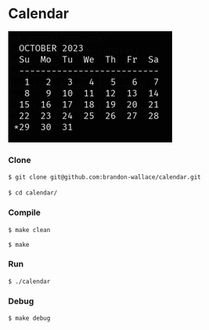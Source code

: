 # Calendar

![screenshot_1](screenshot1.png)

### Clone

```
$ git clone git@github.com:brandon-wallace/calendar.git

$ cd calendar/
```

### Compile

```
$ make clean
```

```
$ make
```

### Run

```
$ ./calendar
```

### Debug

```
$ make debug
```
